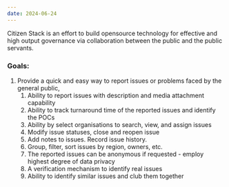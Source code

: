 ```yaml
---
date: 2024-06-24
---
```

Citizen Stack is an effort to build opensource technology for effective and high output governance via collaboration between the public and the public servants.
### Goals:
1. Provide a quick and easy way to report issues or problems faced by the general public,
	1. Ability to report issues with description and media attachment capability
	2. Ability to track turnaround time of the reported issues and identify the POCs
	3. Ability by select organisations to search, view, and assign issues
	4. Modify issue statuses, close and reopen issue
	5. Add notes to issues. Record issue history.
	6. Group, filter, sort issues by region, owners, etc.
	7. The reported issues can be anonymous if requested - employ highest degree of data privacy
	8. A verification mechanism to identify real issues
	9. Ability to identify similar issues and club them together